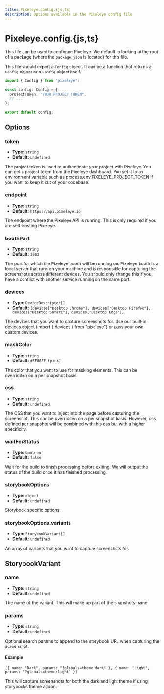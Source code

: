 ```yaml
---
title: Pixeleye.config.{js,ts}
description: Options available in the Pixeleye config file
---
```


# Pixeleye.config.{js,ts}

This file can be used to configure Pixeleye. We default to looking at the root of a package (where the `package.json` is located) for this file.

This file should export a `Config` object. It can be a function that returns a `Config` object or a `Config` object itself.

```ts
import { Config } from "pixeleye";

const config: Config = {
  projectToken: "YOUR_PROJECT_TOKEN",
  // ...
};

export default config;
```

## Options

### token

- **Type:** `string`
- **Default:** `undefined`

The project token is used to authenticate your project with Pixeleye. You can get a project token from the Pixeleye dashboard.
You set it to an environment variable such as process.env.PIXELEYE_PROJECT_TOKEN if you want to keep it out of your codebase.

### endpoint

- **Type:** `string`
- **Default:** `https://api.pixeleye.io`

The endpoint where the Pixeleye API is running. This is only required if you are self-hosting Pixeleye.

### boothPort

- **Type:** `string`
- **Default:** `3003`

The port for which the Pixeleye booth will be running on. Pixeleye booth is a local server that runs on your machine and is responsible for capturing the screenshots across different devices. You should only change this if you have a conflict with another service running on the same port.

### devices

- **Type:** `DeviceDescriptor[]`
- **Default:** `[devices["Desktop Chrome"], devices["Desktop Firefox"], devices["Desktop Safari"], devices["Desktop Edge"]]`

The devices that you want to capture screenshots for. Use our built-in devices object (import { devices } from "pixeleye") or pass your own custom devices.

### maskColor

- **Type:** `string`
- **Default:** `#FF00FF (pink)`

The color that you want to use for masking elements. This can be overridden on a per snapshot basis.

### css

- **Type:** `string`
- **Default:** `undefined`

The CSS that you want to inject into the page before capturing the screenshot. This can be overridden on a per snapshot basis. However, css defined per snapshot will be combined with this css but with a higher specificity.

### waitForStatus

- **Type:** `boolean`
- **Default:** `false`

Wait for the build to finish processing before exiting. We will output the status of the build once it has finished processing.

### storybookOptions

- **Type:** `object`
- **Default:** `undefined`

Storybook specific options.

### storybookOptions.variants

- **Type:** `StorybookVariant[]`
- **Default:** `undefined`

An array of variants that you want to capture screenshots for.

## StorybookVariant

### name

- **Type:** `string`
- **Default:** `undefined`

The name of the variant. This will make up part of the snapshots name.

### params

- **Type:** `string`
- **Default:** `undefined`

Optional search params to append to the storybook URL when capturing the screenshot.

#### Example

`[{ name: "Dark", params: "?globals=theme:dark" }, { name: "Light", params: "?globals=theme:light" }]`

This will capture screenshots for both the dark and light theme if using storybooks theme addon.
